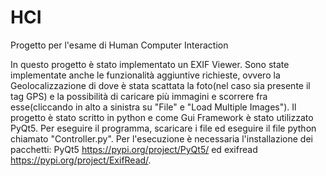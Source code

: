 # HCI
Progetto per l'esame di Human Computer Interaction

In questo progetto è stato implementato un EXIF Viewer. Sono state implementate anche le funzionalità aggiuntive richieste, ovvero la Geolocalizzazione di dove è stata scattata la foto(nel caso sia presente il tag GPS) e la possibilità di caricare più immagini e scorrere fra esse(cliccando in alto a sinistra su "File" e "Load Multiple Images").
Il progetto è stato scritto in python e come Gui Framework è stato utilizzato PyQt5.
Per eseguire il programma, scaricare i file ed eseguire il file python chiamato "Controller.py".
Per l'esecuzione è necessaria l'installazione dei pacchetti:
PyQt5 https://pypi.org/project/PyQt5/ ed 
exifread https://pypi.org/project/ExifRead/.
